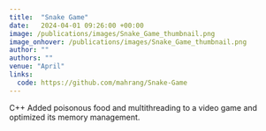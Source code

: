 ```yaml
---
title:  "Snake Game"
date:   2024-04-01 09:26:00 +00:00
image: /publications/images/Snake_Game_thumbnail.png
image_onhover: /publications/images/Snake_Game_thumbnail.png
author: ""
authors: ""
venue: "April"
links:
  code: https://github.com/mahrang/Snake-Game
---
```

C++
Added poisonous food and multithreading to a video game and optimized its memory management.
